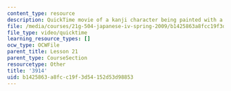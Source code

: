 ```yaml
---
content_type: resource
description: QuickTime movie of a kanji character being painted with a brush.
file: /media/courses/21g-504-japanese-iv-spring-2009/b1425863a8fcc19f3d54152d53d98853_3914.mov
file_type: video/quicktime
learning_resource_types: []
ocw_type: OCWFile
parent_title: Lesson 21
parent_type: CourseSection
resourcetype: Other
title: '3914'
uid: b1425863-a8fc-c19f-3d54-152d53d98853
---
```

